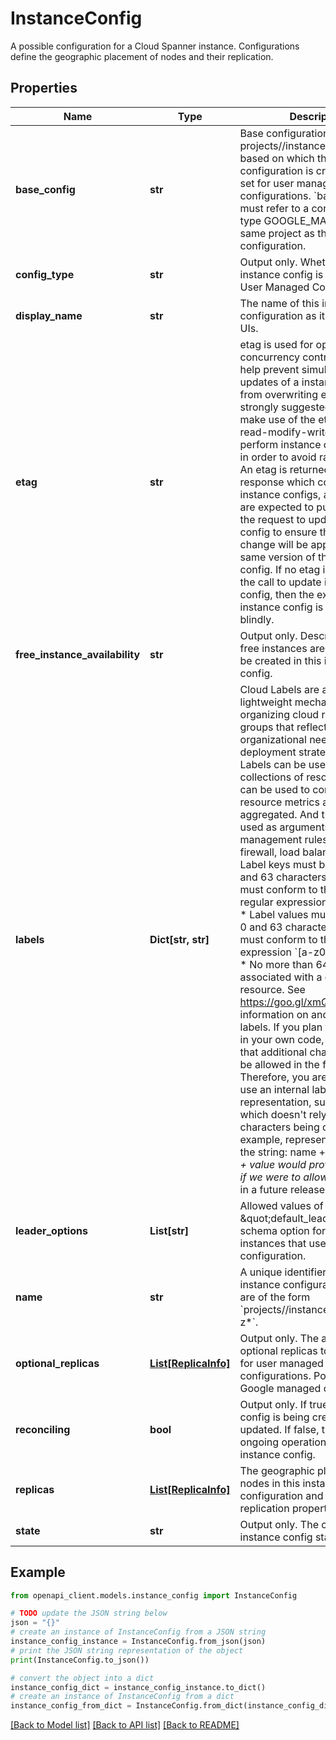 # InstanceConfig

A possible configuration for a Cloud Spanner instance. Configurations define the geographic placement of nodes and their replication.

## Properties

Name | Type | Description | Notes
------------ | ------------- | ------------- | -------------
**base_config** | **str** | Base configuration name, e.g. projects//instanceConfigs/nam3, based on which this configuration is created. Only set for user managed configurations. &#x60;base_config&#x60; must refer to a configuration of type GOOGLE_MANAGED in the same project as this configuration. | [optional] 
**config_type** | **str** | Output only. Whether this instance config is a Google or User Managed Configuration. | [optional] [readonly] 
**display_name** | **str** | The name of this instance configuration as it appears in UIs. | [optional] 
**etag** | **str** | etag is used for optimistic concurrency control as a way to help prevent simultaneous updates of a instance config from overwriting each other. It is strongly suggested that systems make use of the etag in the read-modify-write cycle to perform instance config updates in order to avoid race conditions: An etag is returned in the response which contains instance configs, and systems are expected to put that etag in the request to update instance config to ensure that their change will be applied to the same version of the instance config. If no etag is provided in the call to update instance config, then the existing instance config is overwritten blindly. | [optional] 
**free_instance_availability** | **str** | Output only. Describes whether free instances are available to be created in this instance config. | [optional] [readonly] 
**labels** | **Dict[str, str]** | Cloud Labels are a flexible and lightweight mechanism for organizing cloud resources into groups that reflect a customer&#39;s organizational needs and deployment strategies. Cloud Labels can be used to filter collections of resources. They can be used to control how resource metrics are aggregated. And they can be used as arguments to policy management rules (e.g. route, firewall, load balancing, etc.). * Label keys must be between 1 and 63 characters long and must conform to the following regular expression: &#x60;a-z{0,62}&#x60;. * Label values must be between 0 and 63 characters long and must conform to the regular expression &#x60;[a-z0-9_-]{0,63}&#x60;. * No more than 64 labels can be associated with a given resource. See https://goo.gl/xmQnxf for more information on and examples of labels. If you plan to use labels in your own code, please note that additional characters may be allowed in the future. Therefore, you are advised to use an internal label representation, such as JSON, which doesn&#39;t rely upon specific characters being disallowed. For example, representing labels as the string: name + \&quot;_\&quot; + value would prove problematic if we were to allow \&quot;_\&quot; in a future release. | [optional] 
**leader_options** | **List[str]** | Allowed values of the \&quot;default_leader\&quot; schema option for databases in instances that use this instance configuration. | [optional] 
**name** | **str** | A unique identifier for the instance configuration. Values are of the form &#x60;projects//instanceConfigs/a-z*&#x60;. | [optional] 
**optional_replicas** | [**List[ReplicaInfo]**](ReplicaInfo.md) | Output only. The available optional replicas to choose from for user managed configurations. Populated for Google managed configurations. | [optional] [readonly] 
**reconciling** | **bool** | Output only. If true, the instance config is being created or updated. If false, there are no ongoing operations for the instance config. | [optional] [readonly] 
**replicas** | [**List[ReplicaInfo]**](ReplicaInfo.md) | The geographic placement of nodes in this instance configuration and their replication properties. | [optional] 
**state** | **str** | Output only. The current instance config state. | [optional] [readonly] 

## Example

```python
from openapi_client.models.instance_config import InstanceConfig

# TODO update the JSON string below
json = "{}"
# create an instance of InstanceConfig from a JSON string
instance_config_instance = InstanceConfig.from_json(json)
# print the JSON string representation of the object
print(InstanceConfig.to_json())

# convert the object into a dict
instance_config_dict = instance_config_instance.to_dict()
# create an instance of InstanceConfig from a dict
instance_config_from_dict = InstanceConfig.from_dict(instance_config_dict)
```
[[Back to Model list]](../README.md#documentation-for-models) [[Back to API list]](../README.md#documentation-for-api-endpoints) [[Back to README]](../README.md)


